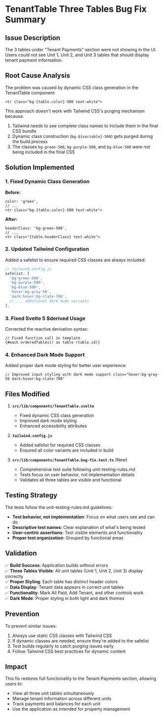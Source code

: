 # TenantTable Three Tables Bug Fix Summary

## Issue Description

The 3 tables under "Tenant Payments" section were not showing in the UI. Users could not see Unit 1, Unit 2, and Unit 3 tables that should display tenant payment information.

## Root Cause Analysis

The problem was caused by dynamic CSS class generation in the TenantTable component:

```svelte
<tr class="bg-{table.color}-500 text-white">
```

This approach doesn't work with Tailwind CSS's purging mechanism because:

1. Tailwind needs to see complete class names to include them in the final CSS bundle
2. Dynamic class construction (`bg-${variable}-500`) gets purged during the build process
3. The classes `bg-green-500`, `bg-purple-500`, and `bg-blue-500` were not being included in the final CSS

## Solution Implemented

### 1. Fixed Dynamic Class Generation

**Before:**

```svelte
color: 'green',
// ...
<tr class="bg-{table.color}-500 text-white">
```

**After:**

```svelte
headerClass: 'bg-green-500',
// ...
<tr class="{table.headerClass} text-white">
```

### 2. Updated Tailwind Configuration

Added a safelist to ensure required CSS classes are always included:

```javascript
// tailwind.config.js
safelist: [
  'bg-green-500',
  'bg-purple-500',
  'bg-blue-500',
  'hover:bg-gray-50',
  'dark:hover:bg-slate-700',
  // ... additional dark mode variants
],
```

### 3. Fixed Svelte 5 $derived Usage

Corrected the reactive derivation syntax:

```svelte
// Fixed function call in template
{#each orderedTables() as table (table.id)}
```

### 4. Enhanced Dark Mode Support

Added proper dark mode styling for better user experience:

```svelte
// Improved input styling with dark mode support class="hover:bg-gray-50 dark:hover:bg-slate-700"
```

## Files Modified

1. **`src/lib/components/TenantTable.svelte`**
   - Fixed dynamic CSS class generation
   - Improved dark mode styling
   - Enhanced accessibility attributes

2. **`tailwind.config.js`**
   - Added safelist for required CSS classes
   - Ensured all color variants are included in build

3. **`src/lib/components/TenantTable.bug-fix.test.ts`** (New)
   - Comprehensive test suite following unit-testing-rules.md
   - Tests focus on user behavior, not implementation details
   - Validates all three tables are visible and functional

## Testing Strategy

The tests follow the unit-testing-rules.md guidelines:

- **Test behavior, not implementation**: Focus on what users see and can do
- **Descriptive test names**: Clear explanation of what's being tested
- **User-centric assertions**: Test visible elements and functionality
- **Proper test organization**: Grouped by functional areas

## Validation

✅ **Build Success**: Application builds without errors  
✅ **Three Tables Visible**: All unit tables (Unit 1, Unit 2, Unit 3) display correctly  
✅ **Proper Styling**: Each table has distinct header colors  
✅ **Data Display**: Tenant data appears in correct unit tables  
✅ **Functionality**: Mark All Paid, Add Tenant, and other controls work  
✅ **Dark Mode**: Proper styling in both light and dark themes

## Prevention

To prevent similar issues:

1. Always use static CSS classes with Tailwind CSS
2. If dynamic classes are needed, ensure they're added to the safelist
3. Test builds regularly to catch purging issues early
4. Follow Tailwind CSS best practices for dynamic content

## Impact

This fix restores full functionality to the Tenant Payments section, allowing users to:

- View all three unit tables simultaneously
- Manage tenant information across different units
- Track payments and balances for each unit
- Use the application as intended for property management
